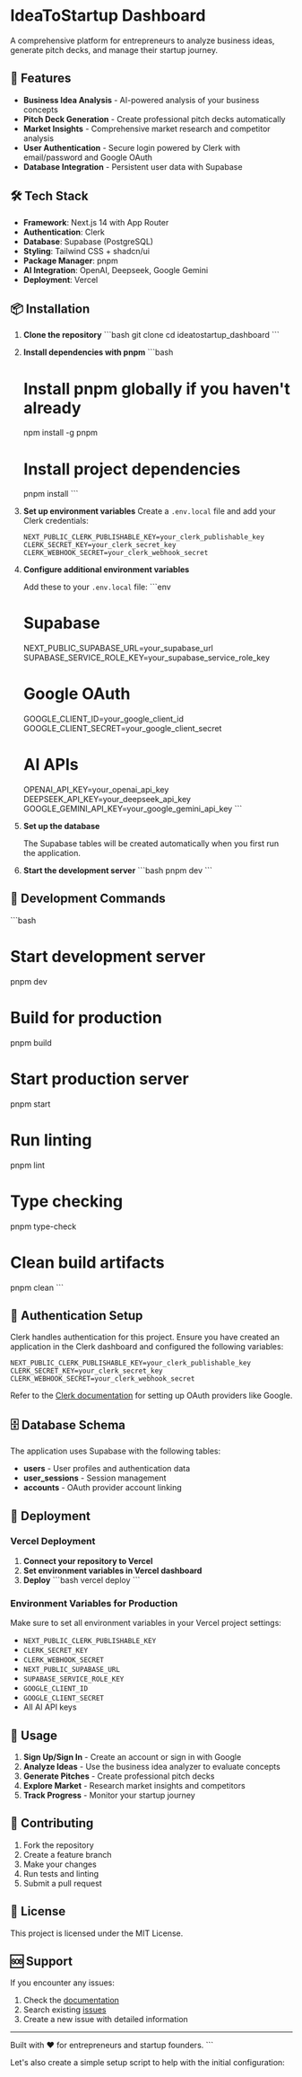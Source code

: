 # IdeaToStartup Dashboard

A comprehensive platform for entrepreneurs to analyze business ideas, generate pitch decks, and manage their startup journey.

## 🚀 Features

- **Business Idea Analysis** - AI-powered analysis of your business concepts
- **Pitch Deck Generation** - Create professional pitch decks automatically
- **Market Insights** - Comprehensive market research and competitor analysis
- **User Authentication** - Secure login powered by Clerk with email/password and Google OAuth
- **Database Integration** - Persistent user data with Supabase

## 🛠️ Tech Stack

- **Framework**: Next.js 14 with App Router
- **Authentication**: Clerk
- **Database**: Supabase (PostgreSQL)
- **Styling**: Tailwind CSS + shadcn/ui
- **Package Manager**: pnpm
- **AI Integration**: OpenAI, Deepseek, Google Gemini
- **Deployment**: Vercel

## 📦 Installation

1. **Clone the repository**
   \`\`\`bash
   git clone <repository-url>
   cd ideatostartup_dashboard
   \`\`\`

2. **Install dependencies with pnpm**
   \`\`\`bash
   # Install pnpm globally if you haven't already
   npm install -g pnpm
   
   # Install project dependencies
   pnpm install
   \`\`\`

3. **Set up environment variables**
   Create a `.env.local` file and add your Clerk credentials:
   ```env
   NEXT_PUBLIC_CLERK_PUBLISHABLE_KEY=your_clerk_publishable_key
   CLERK_SECRET_KEY=your_clerk_secret_key
   CLERK_WEBHOOK_SECRET=your_clerk_webhook_secret
   ```

4. **Configure additional environment variables**
   
   Add these to your `.env.local` file:
   \`\`\`env
   # Supabase
   NEXT_PUBLIC_SUPABASE_URL=your_supabase_url
   SUPABASE_SERVICE_ROLE_KEY=your_supabase_service_role_key
   
   # Google OAuth
   GOOGLE_CLIENT_ID=your_google_client_id
   GOOGLE_CLIENT_SECRET=your_google_client_secret
   
   # AI APIs
   OPENAI_API_KEY=your_openai_api_key
   DEEPSEEK_API_KEY=your_deepseek_api_key
   GOOGLE_GEMINI_API_KEY=your_google_gemini_api_key
   \`\`\`

5. **Set up the database**
   
   The Supabase tables will be created automatically when you first run the application.

6. **Start the development server**
   \`\`\`bash
   pnpm dev
   \`\`\`

## 🔧 Development Commands

\`\`\`bash
# Start development server
pnpm dev

# Build for production
pnpm build

# Start production server
pnpm start

# Run linting
pnpm lint

# Type checking
pnpm type-check

# Clean build artifacts
pnpm clean
\`\`\`

## 🔐 Authentication Setup

Clerk handles authentication for this project. Ensure you have created an application in the Clerk dashboard and configured the following variables:

```env
NEXT_PUBLIC_CLERK_PUBLISHABLE_KEY=your_clerk_publishable_key
CLERK_SECRET_KEY=your_clerk_secret_key
CLERK_WEBHOOK_SECRET=your_clerk_webhook_secret
```

Refer to the [Clerk documentation](https://clerk.com/docs) for setting up OAuth providers like Google.


## 🗄️ Database Schema

The application uses Supabase with the following tables:

- **users** - User profiles and authentication data
- **user_sessions** - Session management
- **accounts** - OAuth provider account linking

## 🚀 Deployment

### Vercel Deployment
1. **Connect your repository to Vercel**
2. **Set environment variables in Vercel dashboard**
3. **Deploy**
   \`\`\`bash
   vercel deploy
   \`\`\`

### Environment Variables for Production
Make sure to set all environment variables in your Vercel project settings:
- `NEXT_PUBLIC_CLERK_PUBLISHABLE_KEY`
- `CLERK_SECRET_KEY`
- `CLERK_WEBHOOK_SECRET`
- `NEXT_PUBLIC_SUPABASE_URL`
- `SUPABASE_SERVICE_ROLE_KEY`
- `GOOGLE_CLIENT_ID`
- `GOOGLE_CLIENT_SECRET`
- All AI API keys

## 📱 Usage

1. **Sign Up/Sign In** - Create an account or sign in with Google
2. **Analyze Ideas** - Use the business idea analyzer to evaluate concepts
3. **Generate Pitches** - Create professional pitch decks
4. **Explore Market** - Research market insights and competitors
5. **Track Progress** - Monitor your startup journey

## 🤝 Contributing

1. Fork the repository
2. Create a feature branch
3. Make your changes
4. Run tests and linting
5. Submit a pull request

## 📄 License

This project is licensed under the MIT License.

## 🆘 Support

If you encounter any issues:
1. Check the [documentation](./docs)
2. Search existing [issues](./issues)
3. Create a new issue with detailed information

---

Built with ❤️ for entrepreneurs and startup founders.
\`\`\`

Let's also create a simple setup script to help with the initial configuration:
